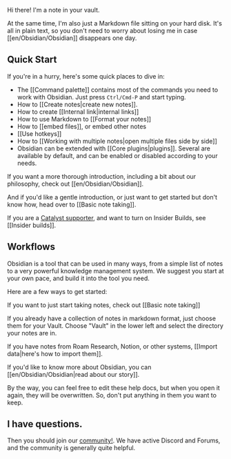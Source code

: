 Hi there! I'm a note in your vault.

At the same time, I'm also just a Markdown file sitting on your hard disk. It's all in plain text, so you don't need to worry about losing me in case [[en/Obsidian/Obsidian]] disappears one day.

## Quick Start

If you're in a hurry, here's some quick places to dive in:

- The [[Command palette]] contains most of the commands you need to work with Obsidian. Just press `Ctrl/Cmd-P` and start typing.
- How to [[Create notes|create new notes]].
- How to create [[Internal link|internal links]]
- How to use Markdown to [[Format your notes]]
- How to [[embed files]], or embed other notes
- [[Use hotkeys]]
- How to [[Working with multiple notes|open multiple files side by side]]
- Obsidian can be extended with [[Core plugins|plugins]]. Several are available by default, and can be enabled or disabled according to your needs.


If you want a more thorough introduction, including a bit about our philosophy, check out [[en/Obsidian/Obsidian]].

And if you'd like a gentle introduction, or just want to get started but don't know how, head over to [[Basic note taking]].

If you are a [Catalyst supporter](https://obsidian.md/pricing), and want to turn on Insider Builds, see [[Insider builds]].

## Workflows

Obsidian is a tool that can be used in many ways, from a simple list of notes to a very powerful knowledge management system. We suggest you start at your own pace, and build it into the tool you need.

Here are a few ways to get started:

If you want to just start taking notes, check out [[Basic note taking]]

If you already have a collection of notes in markdown format, just choose them for your Vault. Choose "Vault" in the lower left and select the directory your notes are in.

If you have notes from Roam Research, Notion, or other systems, [[Import data|here's how to import them]].

If you'd like to know more about Obsidian, you can [[en/Obsidian/Obsidian|read about our story]].

By the way, you can feel free to edit these help docs, but when you open it again, they will be overwritten. So, don't put anything in them you want to keep.

## I have questions.

Then you should join our [community!](https://obsidian.md/community). We have active Discord and Forums, and the community is generally quite helpful.
